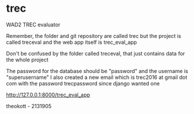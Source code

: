 # trec
WAD2 TREC evaluator

Remember, the folder and git repository are called trec but the project is called treceval
and the web app itself is trec_eval_app

Don't be confused by the folder called treceval, that just contains data for the whole project

The password for the database should be "password" and the username is "superusername"
I also created a new email which is trec2016 at gmail dot com with the password trecpassword since django wanted one

http://127.0.0.1:8000/trec_eval_app

theokott - 2131905
